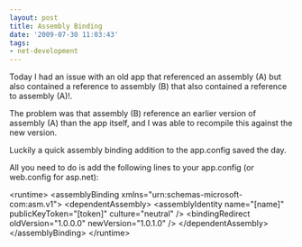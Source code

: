 ```yaml
---
layout: post
title: Assembly Binding
date: '2009-07-30 11:03:43'
tags:
- net-development
---
```


Today I had an issue with an old app that referenced an assembly (A) but also contained a reference to assembly (B) that also contained a reference to assembly (A)!.

The problem was that assembly (B) reference an earlier version of assembly (A) than the app itself, and I was able to recompile this against the new version.

Luckily a quick assembly binding  addition to the app.config saved the day.

All you need to do is add the following lines to your app.config (or web.config for asp.net):

&lt;runtime&gt;
&lt;assemblyBinding xmlns="urn:schemas-microsoft-com:asm.v1"&gt;
&lt;dependentAssembly&gt;
&lt;assemblyIdentity name="[name]" publicKeyToken="[token]" culture="neutral" /&gt;
&lt;bindingRedirect oldVersion="1.0.0.0" newVersion="1.0.1.0" /&gt;
&lt;/dependentAssembly&gt;
&lt;/assemblyBinding&gt;
&lt;/runtime&gt;